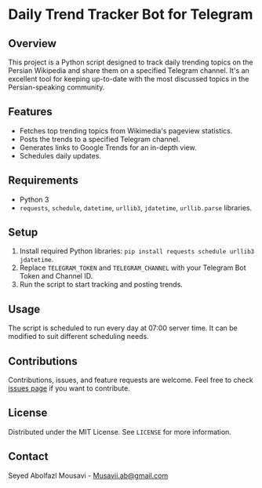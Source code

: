 # Daily Trend Tracker Bot for Telegram

## Overview
This project is a Python script designed to track daily trending topics on the Persian Wikipedia and share them on a specified Telegram channel. It's an excellent tool for keeping up-to-date with the most discussed topics in the Persian-speaking community.

## Features
- Fetches top trending topics from Wikimedia's pageview statistics.
- Posts the trends to a specified Telegram channel.
- Generates links to Google Trends for an in-depth view.
- Schedules daily updates.

## Requirements
- Python 3
- `requests`, `schedule`, `datetime`, `urllib3`, `jdatetime`, `urllib.parse` libraries.

## Setup
1. Install required Python libraries: `pip install requests schedule urllib3 jdatetime`.
2. Replace `TELEGRAM_TOKEN` and `TELEGRAM_CHANNEL` with your Telegram Bot Token and Channel ID.
3. Run the script to start tracking and posting trends.

## Usage
The script is scheduled to run every day at 07:00 server time. It can be modified to suit different scheduling needs.

## Contributions
Contributions, issues, and feature requests are welcome. Feel free to check [issues page](https://github.com/AbwlfazlMousavi/Wikipedia-Tracker-Bot/issues) if you want to contribute.

## License
Distributed under the MIT License. See `LICENSE` for more information.

## Contact
Seyed Abolfazl Mousavi - Musavii.ab@gmail.com

